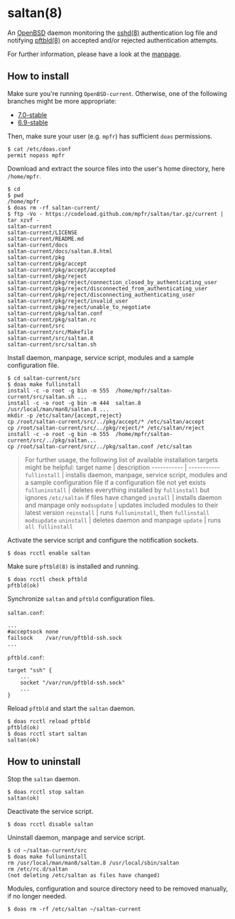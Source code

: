 # saltan(8)

An [OpenBSD](https://www.openbsd.org) daemon monitoring the [sshd(8)](https://man.openbsd.org/sshd) authentication log file and notifying [pftbld(8)](https://github.com/mpfr/pftbld) on accepted and/or rejected authentication attempts.

For further information, please have a look at the [manpage](https://mpfr.net/man/saltan/current/saltan.8.html).

## How to install

Make sure you're running `OpenBSD-current`. Otherwise, one of the following branches might be more appropriate:
* [7.0-stable](https://github.com/mpfr/saltan/tree/7.0-stable)
* [6.9-stable](https://github.com/mpfr/saltan/tree/6.9-stable)

Then, make sure your user (e.g. `mpfr`) has sufficient `doas` permissions.

```
$ cat /etc/doas.conf
permit nopass mpfr
```

Download and extract the source files into the user's home directory, here `/home/mpfr`.

```
$ cd
$ pwd
/home/mpfr
$ doas rm -rf saltan-current/
$ ftp -Vo - https://codeload.github.com/mpfr/saltan/tar.gz/current | tar xzvf -
saltan-current
saltan-current/LICENSE
saltan-current/README.md
saltan-current/docs
saltan-current/docs/saltan.8.html
saltan-current/pkg
saltan-current/pkg/accept
saltan-current/pkg/accept/accepted
saltan-current/pkg/reject
saltan-current/pkg/reject/connection_closed_by_authenticating_user
saltan-current/pkg/reject/disconnected_from_authenticating_user
saltan-current/pkg/reject/disconnecting_authenticating_user
saltan-current/pkg/reject/invalid_user
saltan-current/pkg/reject/unable_to_negotiate
saltan-current/pkg/saltan.conf
saltan-current/pkg/saltan.rc
saltan-current/src
saltan-current/src/Makefile
saltan-current/src/saltan.8
saltan-current/src/saltan.sh
```

Install daemon, manpage, service script, modules and a sample configuration file.

```
$ cd saltan-current/src
$ doas make fullinstall
install -c -o root -g bin -m 555  /home/mpfr/saltan-current/src/saltan.sh ...
install -c -o root -g bin -m 444  saltan.8 /usr/local/man/man8/saltan.8 ...
mkdir -p /etc/saltan/{accept,reject}
cp /root/saltan-current/src/../pkg/accept/* /etc/saltan/accept
cp /root/saltan-current/src/../pkg/reject/* /etc/saltan/reject
install -c -o root -g bin -m 555  /home/mpfr/saltan-current/src/../pkg/saltan...
cp /root/saltan-current/src/../pkg/saltan.conf /etc/saltan
```

> For further usage, the following list of available installation targets might be helpful:
> target name | description
> ----------- | -----------
> `fullinstall` | installs daemon, manpage, service script, modules and a sample configuration file if a configuration file not yet exists
> `fulluninstall` | deletes everything installed by `fullinstall` but ignores `/etc/saltan` if files have changed
> `install` | installs daemon and manpage only
> `modsupdate` | updates included modules to their latest version
> `reinstall` | runs `fulluninstall`, then `fullinstall modsupdate`
> `uninstall` | deletes daemon and manpage
> `update` | runs `all fullinstall`

Activate the service script and configure the notification sockets.

```
$ doas rcctl enable saltan
```

Make sure `pftbld(8)` is installed and running.

```
$ doas rcctl check pftbld
pftbld(ok)
```

Synchronize `saltan` and `pftbld` configuration files.

`saltan.conf`:

```
...
#acceptsock	none
failsock	/var/run/pftbld-ssh.sock
...
```

`pftbld.conf`:

```
target "ssh" {
	...
	socket "/var/run/pftbld-ssh.sock"
	...
}
```

Reload `pftbld` and start the `saltan` daemon.

```
$ doas rcctl reload pftbld
pftbld(ok)
$ doas rcctl start saltan
saltan(ok)
```

## How to uninstall

Stop the `saltan` daemon.

```
$ doas rcctl stop saltan
saltan(ok)
```

Deactivate the service script.

```
$ doas rcctl disable saltan
```

Uninstall daemon, manpage and service script.

```
$ cd ~/saltan-current/src
$ doas make fulluninstall
rm /usr/local/man/man8/saltan.8 /usr/local/sbin/saltan
rm /etc/rc.d/saltan
(not deleting /etc/saltan as files have changed)
```

Modules, configuration and source directory need to be removed manually, if no longer needed.

```
$ doas rm -rf /etc/saltan ~/saltan-current
```
